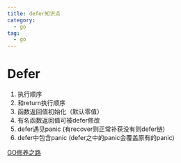 ```yaml
---
title: defer知识点
category:
  - go
tag:
  - go
---
```


# Defer

1. 执行顺序
2. 和return执行顺序
3. 函数返回值初始化（默认零值）
4. 有名函数返回值可被defer修改
5. defer遇见panic (有recover则正常补获没有则defer链)
6. defer中包含panic (defer之中的panic会覆盖原有的panic)



[GO修养之路](https://www.yuque.com/aceld/golang/ithv8f)